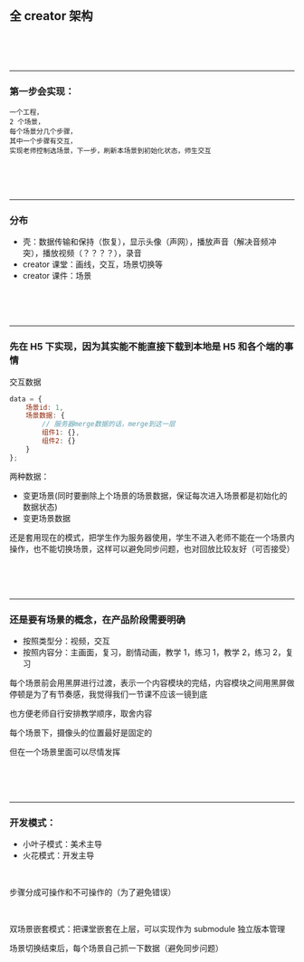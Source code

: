 <br/>
<br/>
<br/>

## 全 creator 架构

<br/>
<br/>
<br/>

---

### 第一步会实现：
    一个工程，
    2 个场景，
    每个场景分几个步骤，
    其中一个步骤有交互，
    实现老师控制选场景，下一步，刷新本场景到初始化状态，师生交互

<br/>
<br/>
<br/>

---

### 分布

-   壳：数据传输和保持（恢复），显示头像（声网），播放声音（解决音频冲突），播放视频（？？？？），录音
-   creator 课堂：画线，交互，场景切换等
-   creator 课件：场景

<br/>
<br/>
<br/>

---

### 先在 H5 下实现，因为其实能不能直接下载到本地是 H5 和各个端的事情

交互数据

```javascript
data = {
    场景id: 1,
    场景数据: {
        // 服务器merge数据的话，merge到这一层
        组件1: {},
        组件2: {}
    }
};
```

两种数据：
-   变更场景(同时要删除上个场景的场景数据，保证每次进入场景都是初始化的数据状态)
-   变更场景数据

还是套用现在的模式，把学生作为服务器使用，学生不进入老师不能在一个场景内操作，也不能切换场景，这样可以避免同步问题，也对回放比较友好（可否接受）

<br/>
<br/>
<br/>

---

### 还是要有场景的概念，在产品阶段需要明确

-   按照类型分：视频，交互
-   按照内容分：主画面，复习，剧情动画，教学 1，练习 1，教学 2，练习 2，复习

每个场景前会用黑屏进行过渡，表示一个内容模块的完结，内容模块之间用黑屏做停顿是为了有节奏感，我觉得我们一节课不应该一镜到底

也方便老师自行安排教学顺序，取舍内容

每个场景下，摄像头的位置最好是固定的

但在一个场景里面可以尽情发挥

<br/>
<br/>
<br/>

---

### 开发模式：

-   小叶子模式：美术主导
-   火花模式：开发主导

<br/>

步骤分成可操作和不可操作的（为了避免错误）

<br/>

双场景嵌套模式：把课堂嵌套在上层，可以实现作为 submodule 独立版本管理

场景切换结束后，每个场景自己抓一下数据（避免同步问题）
